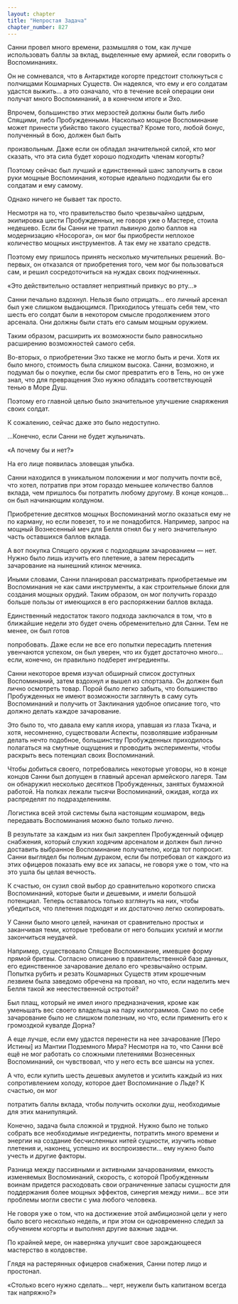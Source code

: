 ```yaml
---
layout: chapter
title: "Непростая Задача"
chapter_number: 827
---
```


Санни провел много времени, размышляя о том, как лучше использовать баллы за вклад, выделенные ему армией, если говорить о Воспоминаниях.

Он не сомневался, что в Антарктиде когорте предстоит столкнуться с полчищами Кошмарных Существ. Он надеялся, что ему и его солдатам удастся выжить... а это означало, что в течение всей операции они получат много Воспоминаний, а в конечном итоге и Эхо.

Впрочем, большинство этих мерзостей должны были быть либо Спящими, либо Пробужденными. Насколько мощное Воспоминание может принести убийство такого существа? Кроме того, любой бонус, полученный в бою, должен был быть

произвольным. Даже если он обладал значительной силой, кто мог сказать, что эта сила будет хорошо подходить членам когорты?

Поэтому сейчас был лучший и единственный шанс заполучить в свои руки мощные Воспоминания, которые идеально подходили бы его солдатам и ему самому.

Однако ничего не бывает так просто.

Несмотря на то, что правительство было чрезвычайно щедрым, экипировка шести Пробужденных, не говоря уже о Мастере, стоила недешево. Если бы Санни не тратил львиную долю баллов на модернизацию «Носорога», он мог бы приобрести неплохое количество мощных инструментов. А так ему не хватало средств.

Поэтому ему пришлось принять несколько мучительных решений. Во-первых, он отказался от приобретения того, чем мог бы пользоваться сам, и решил сосредоточиться на нуждах своих подчиненных.

«Это действительно оставляет неприятный привкус во рту...»

Санни печально вздохнул. Нельзя было отрицать... его личный арсенал был уже слишком выдающимся. Приходилось утешать себя тем, что шесть его солдат были в некотором смысле продолжением этого арсенала. Они должны были стать его самым мощным оружием.

Таким образом, расширить их возможности было равносильно расширению возможностей самого себя.

Во-вторых, о приобретении Эхо также не могло быть и речи. Хотя их было много, стоимость была слишком высока. Санни, возможно, и подумал бы о покупке, если бы смог превратить его в Тень, но он уже знал, что для превращения Эхо нужно обладать соответствующей тенью в Море Душ.

Поэтому его главной целью было значительное улучшение снаряжения своих солдат.

К сожалению, сейчас даже это было недоступно.

...Конечно, если Санни не будет жульничать.

«А почему бы и нет?»

На его лице появилась зловещая улыбка.

Санни находился в уникальном положении и мог получить почти всё, что хотел, потратив при этом гораздо меньшее количество баллов вклада, чем пришлось бы потратить любому другому. В конце концов... он был начинающим колдуном.

Приобретение десятков мощных Воспоминаний могло оказаться ему не по карману, но если повезет, то и не понадобится. Например, запрос на мощный Вознесенный меч для Белля отнял бы у него значительную часть оставшихся баллов вклада.

А вот покупка Спящего оружия с подходящим зачарованием — нет. Нужно было лишь изучить его плетение, а затем пересадить зачарование на нынешний клинок мечника.

Иными словами, Санни планировал рассматривать приобретаемые им Воспоминания не как сами инструменты, а как строительные блоки для создания мощных орудий. Таким образом, он мог получить гораздо больше пользы от имеющихся в его распоряжении баллов вклада.

Единственный недостаток такого подхода заключался в том, что в ближайшие недели это будет очень обременительно для Санни. Тем не менее, он был готов

попробовать. Даже если не все его попытки пересадить плетения увенчаются успехом, он был уверен, что их будет достаточно много... если, конечно, он правильно подберет ингредиенты.

Санни некоторое время изучал обширный список доступных Воспоминаний, затем вздохнул и вышел из спортзала. Он должен был лично осмотреть товар. Порой было легко забыть, что большинство Пробужденных не имеют возможности заглянуть в саму суть Воспоминаний и получить от Заклинания удобное описание того, что должно делать каждое зачарование.

Это было то, что давала ему капля ихора, упавшая из глаза Ткача, и хотя, несомненно, существовали Аспекты, позволявшие избранным делать нечто подобное, большинству Пробужденных приходилось полагаться на смутные ощущения и проводить эксперименты, чтобы раскрыть весь потенциал своих Воспоминаний.

Чтобы добиться своего, потребовались некоторые уговоры, но в конце концов Санни был допущен в главный арсенал армейского лагеря. Там он обнаружил несколько десятков Пробужденных, занятых бумажной работой. На полках лежали тысячи Воспоминаний, ожидая, когда их распределят по подразделениям.

Логистика всей этой системы была настоящим кошмаром, ведь передавать Воспоминания можно было только лично.

В результате за каждым из них был закреплен Пробужденный офицер снабжения, который служил ходячим арсеналом и должен был лично доставить выбранное Воспоминание получателю, когда тот попросит. Санни выглядел бы полным дураком, если бы потребовал от каждого из этих офицеров показать ему все их запасы, не говоря уже о том, что на это ушла бы целая вечность.

К счастью, он сузил свой выбор до сравнительно короткого списка Воспоминаний, которые были и дешевыми, и имели большой потенциал. Теперь оставалось только взглянуть на них, чтобы убедиться, что плетения подходят и их достаточно легко скопировать.

У Санни было много целей, начиная от сравнительно простых и заканчивая теми, которые требовали от него больших усилий и могли закончиться неудачей.

Например, существовало Спящее Воспоминание, имевшее форму прямой бритвы. Согласно описанию в правительственной базе данных, его единственное зачарование делало его чрезвычайно острым. Попытка рубить и резать Кошмарных Существ этим крошечным лезвием была заведомо обречена на провал, но что, если наделить меч Белля такой же неестественной остротой?

Был плащ, который не имел иного предназначения, кроме как уменьшать вес своего владельца на пару килограммов. Само по себе зачарование было не слишком полезным, но что, если применить его к громоздкой кувалде Дорна?

А еще лучше, если ему удастся перенести на нее зачарование [Перо Истины] из Мантии Подземного Мира? Несмотря на то, что Санни всё ещё не мог работать со сложными плетениями Вознесенных Воспоминаний, он чувствовал, что у него есть все шансы на успех.

А что, если купить шесть дешевых амулетов и усилить каждый из них сопротивлением холоду, которое дает Воспоминание о Льде? К счастью, он мог

потратить баллы вклада, чтобы получить осколки душ, необходимые для этих манипуляций.

Конечно, задача была сложной и трудной. Нужно было не только собрать все необходимые ингредиенты, потратить много времени и энергии на создание бесчисленных нитей сущности, изучить новые плетения и, наконец, успешно их воспроизвести... ему нужно было учесть и другие факторы.

Разница между пассивными и активными зачарованиями, емкость изменяемых Воспоминаний, скорость, с которой Пробужденным воинам придется расходовать свои ограниченные запасы сущности для поддержания более мощных эффектов, синергия между ними... все эти проблемы могли свести с ума любого человека.

Не говоря уже о том, что на достижение этой амбициозной цели у него было всего несколько недель, и при этом он одновременно следил за обучением когорты и выполнял другие важные задачи.

По крайней мере, он наверняка улучшит свое зарождающееся мастерство в колдовстве.

Глядя на растерянных офицеров снабжения, Санни потер лицо и простонал.

«Столько всего нужно сделать... черт, неужели быть капитаном всегда так напряжно?»